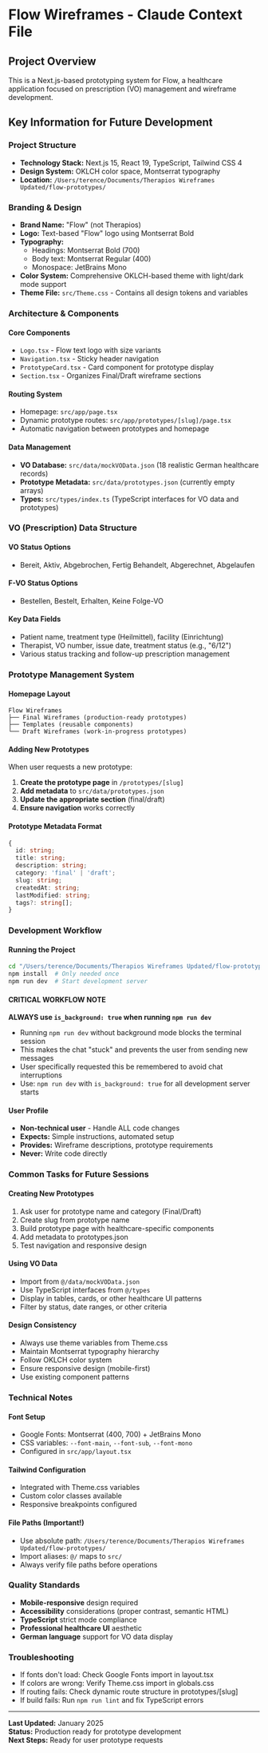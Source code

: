 # Flow Wireframes - Claude Context File

## Project Overview
This is a Next.js-based prototyping system for Flow, a healthcare application focused on prescription (VO) management and wireframe development.

## Key Information for Future Development

### Project Structure
- **Technology Stack:** Next.js 15, React 19, TypeScript, Tailwind CSS 4
- **Design System:** OKLCH color space, Montserrat typography
- **Location:** `/Users/terence/Documents/Therapios Wireframes Updated/flow-prototypes/`

### Branding & Design
- **Brand Name:** "Flow" (not Therapios)
- **Logo:** Text-based "Flow" logo using Montserrat Bold
- **Typography:**
  - Headings: Montserrat Bold (700)
  - Body text: Montserrat Regular (400)
  - Monospace: JetBrains Mono
- **Color System:** Comprehensive OKLCH-based theme with light/dark mode support
- **Theme File:** `src/Theme.css` - Contains all design tokens and variables

### Architecture & Components

#### Core Components
- `Logo.tsx` - Flow text logo with size variants
- `Navigation.tsx` - Sticky header navigation
- `PrototypeCard.tsx` - Card component for prototype display
- `Section.tsx` - Organizes Final/Draft wireframe sections

#### Routing System
- Homepage: `src/app/page.tsx`
- Dynamic prototype routes: `src/app/prototypes/[slug]/page.tsx`
- Automatic navigation between prototypes and homepage

#### Data Management
- **VO Database:** `src/data/mockVOData.json` (18 realistic German healthcare records)
- **Prototype Metadata:** `src/data/prototypes.json` (currently empty arrays)
- **Types:** `src/types/index.ts` (TypeScript interfaces for VO data and prototypes)

### VO (Prescription) Data Structure

#### VO Status Options
- Bereit, Aktiv, Abgebrochen, Fertig Behandelt, Abgerechnet, Abgelaufen

#### F-VO Status Options  
- Bestellen, Bestelt, Erhalten, Keine Folge-VO

#### Key Data Fields
- Patient name, treatment type (Heilmittel), facility (Einrichtung)
- Therapist, VO number, issue date, treatment status (e.g., "6/12")
- Various status tracking and follow-up prescription management

### Prototype Management System

#### Homepage Layout
```
Flow Wireframes
├── Final Wireframes (production-ready prototypes)
├── Templates (reusable components) 
└── Draft Wireframes (work-in-progress prototypes)
```

#### Adding New Prototypes
When user requests a new prototype:

1. **Create the prototype page** in `/prototypes/[slug]`
2. **Add metadata** to `src/data/prototypes.json`
3. **Update the appropriate section** (final/draft)
4. **Ensure navigation** works correctly

#### Prototype Metadata Format
```typescript
{
  id: string;
  title: string;
  description: string;
  category: 'final' | 'draft';
  slug: string;
  createdAt: string;
  lastModified: string;
  tags?: string[];
}
```

### Development Workflow

#### Running the Project
```bash
cd "/Users/terence/Documents/Therapios Wireframes Updated/flow-prototypes"
npm install  # Only needed once
npm run dev  # Start development server
```

#### CRITICAL WORKFLOW NOTE
**ALWAYS use `is_background: true` when running `npm run dev`**
- Running `npm run dev` without background mode blocks the terminal session
- This makes the chat "stuck" and prevents the user from sending new messages
- User specifically requested this be remembered to avoid chat interruptions
- Use: `npm run dev` with `is_background: true` for all development server starts

#### User Profile
- **Non-technical user** - Handle ALL code changes
- **Expects:** Simple instructions, automated setup
- **Provides:** Wireframe descriptions, prototype requirements
- **Never:** Write code directly

### Common Tasks for Future Sessions

#### Creating New Prototypes
1. Ask user for prototype name and category (Final/Draft)
2. Create slug from prototype name
3. Build prototype page with healthcare-specific components
4. Add metadata to prototypes.json
5. Test navigation and responsive design

#### Using VO Data
- Import from `@/data/mockVOData.json`
- Use TypeScript interfaces from `@/types`
- Display in tables, cards, or other healthcare UI patterns
- Filter by status, date ranges, or other criteria

#### Design Consistency
- Always use theme variables from Theme.css
- Maintain Montserrat typography hierarchy
- Follow OKLCH color system
- Ensure responsive design (mobile-first)
- Use existing component patterns

### Technical Notes

#### Font Setup
- Google Fonts: Montserrat (400, 700) + JetBrains Mono
- CSS variables: `--font-main`, `--font-sub`, `--font-mono`
- Configured in `src/app/layout.tsx`

#### Tailwind Configuration
- Integrated with Theme.css variables
- Custom color classes available
- Responsive breakpoints configured

#### File Paths (Important!)
- Use absolute path: `/Users/terence/Documents/Therapios Wireframes Updated/flow-prototypes/`
- Import aliases: `@/` maps to `src/`
- Always verify file paths before operations

### Quality Standards
- **Mobile-responsive** design required
- **Accessibility** considerations (proper contrast, semantic HTML)
- **TypeScript** strict mode compliance
- **Professional healthcare UI** aesthetic
- **German language** support for VO data display

### Troubleshooting
- If fonts don't load: Check Google Fonts import in layout.tsx
- If colors are wrong: Verify Theme.css import in globals.css
- If routing fails: Check dynamic route structure in prototypes/[slug]
- If build fails: Run `npm run lint` and fix TypeScript errors

---

**Last Updated:** January 2025  
**Status:** Production ready for prototype development  
**Next Steps:** Ready for user prototype requests
